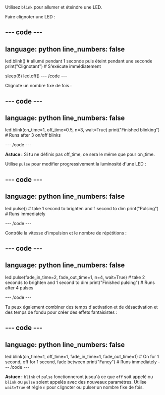 Utilisez `blink` pour allumer et éteindre une LED.

Faire clignoter une LED :

--- code ---
---
language: python
line_numbers: false
---
led.blink() # allumé pendant 1 seconde puis éteint pendant une seconde print("Clignotant") # S'exécute immédiatement

sleep(6) led.off() --- /code ---

Clignote un nombre fixe de fois :

--- code ---
---
language: python
line_numbers: false
---
led.blink(on_time=1, off_time=0.5, n=3, wait=True) print("Finished blinking") # Runs after 3 on/off blinks

--- /code ---

**Astuce :** Si tu ne définis pas off_time, ce sera le même que pour on_time.

Utilise `pulse` pour modifier progressivement la luminosité d'une LED :

--- code ---
---
language: python
line_numbers: false
---
led.pulse() # take 1 second to brighten and 1 second to dim print("Pulsing") # Runs immediately

--- /code ---

Contrôle la vitesse d'impulsion et le nombre de répétitions :

--- code ---
---
language: python
line_numbers: false
---
led.pulse(fade_in_time=2, fade_out_time=1, n=4, wait=True) # take 2 seconds to brighten and 1 second to dim print("Finished pulsing") # Runs after 4 pulses

--- /code ---

Tu peux également combiner des temps d'activation et de désactivation et des temps de fondu pour créer des effets fantaisistes :

--- code ---
---
language: python
line_numbers: false
---
led.blink(on_time=1, off_time=1, fade_in_time=1, fade_out_time=1) # On for 1 second, off for 1 second, fade between print("Fancy") # Runs immediately --- /code ---

**Astuce :** `blink` et `pulse` fonctionneront jusqu'à ce que `off` soit appelé ou `blink` ou `pulse` soient appelés avec des nouveaux paramètres. Utilise `wait=True` et régle `n` pour clignoter ou pulser un nombre fixe de fois. 
